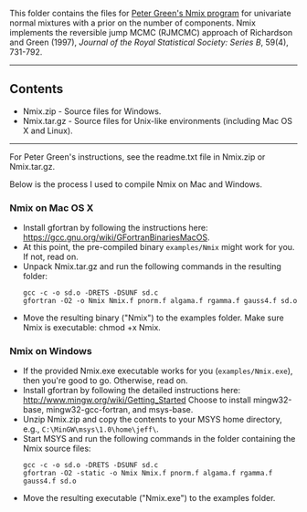 This folder contains the files for [Peter Green's Nmix program](https://people.maths.bris.ac.uk/~mapjg/Nmix/) for univariate normal mixtures with a prior on the number of components. Nmix implements the reversible jump MCMC (RJMCMC) approach of Richardson and Green (1997), *Journal of the Royal Statistical Society: Series B*, 59(4), 731-792.

----------------------------------------------------------------------
## Contents

- Nmix.zip - Source files for Windows.
- Nmix.tar.gz - Source files for Unix-like environments (including Mac OS X and Linux).

----------------------------------------------------------------------
For Peter Green's instructions, see the readme.txt file in Nmix.zip or Nmix.tar.gz. 

Below is the process I used to compile Nmix on Mac and Windows.

### Nmix on Mac OS X

- Install gfortran by following the instructions here: https://gcc.gnu.org/wiki/GFortranBinariesMacOS.
- At this point, the pre-compiled binary `examples/Nmix` might work for you. If not, read on.
- Unpack Nmix.tar.gz and run the following commands in the resulting folder:
    ```
    gcc -c -o sd.o -DRETS -DSUNF sd.c
    gfortran -O2 -o Nmix Nmix.f pnorm.f algama.f rgamma.f gauss4.f sd.o
    ```
- Move the resulting binary ("Nmix") to the examples folder. Make sure Nmix is executable: chmod +x Nmix.

### Nmix on Windows

- If the provided Nmix.exe executable works for you (`examples/Nmix.exe`), then you're good to go.  Otherwise, read on.
- Install gfortran by following the detailed instructions here: http://www.mingw.org/wiki/Getting_Started
    Choose to install mingw32-base, mingw32-gcc-fortran, and msys-base.
- Unzip Nmix.zip and copy the contents to your MSYS home directory, e.g., `C:\MinGW\msys\1.0\home\jeff\`.
- Start MSYS and run the following commands in the folder containing the Nmix source files:
    ```
    gcc -c -o sd.o -DRETS -DSUNF sd.c
    gfortran -O2 -static -o Nmix Nmix.f pnorm.f algama.f rgamma.f gauss4.f sd.o
    ```
- Move the resulting executable ("Nmix.exe") to the examples folder. 



